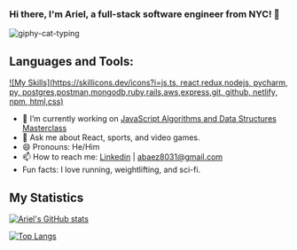 ### Hi there, I'm Ariel, a full-stack software engineer from NYC! 👋


![giphy-cat-typing](https://github.com/abaez8031/abaez8031/assets/113265748/684352b9-910c-4463-ba40-3d8ac37efce6)

## Languages and Tools:
[![My Skills](https://skillicons.dev/icons?i=js,ts, react,redux,nodejs, pycharm, py, postgres,postman,mongodb,ruby,rails,aws,express,git, github, netlify, npm, html,css)](https://skillicons.dev)

- 🔭 I’m currently working on [JavaScript Algorithms and Data Structures Masterclass](https://www.udemy.com/course/js-algorithms-and-data-structures-masterclass/)
- 💬 Ask me about React, sports, and video games.
- 😄 Pronouns: He/Him
- 📫 How to reach me: [Linkedin](https://www.linkedin.com/in/ariel-baez-36853b26a/) | [abaez8031@gmail.com](mailto:abaez8031@gmail.com)
- Fun facts: I love running, weightlifting, and sci-fi.

## My Statistics

[![Ariel's GitHub stats](https://github-readme-stats-one-tan-93.vercel.app/api?username=abaez8031&show_icons=true&theme=radical)](https://github.com/abaez8031/github-readme-stats)

[![Top Langs](https://github-readme-stats-one-tan-93.vercel.app/api/top-langs/?username=abaez8031&layout=compact&theme=radical)](https://github.com/abaez8031/github-readme-stats)
